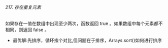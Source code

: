 
###### 217. 存在重复元素
  如果存在一值在数组中出现至少两次，函数返回 true 。如果数组中每个元素都不相同，则返回 false 。

- 最优解:先排序，循环挨个对比,但问题在于排序，Arrays.sort()如何进行排序
